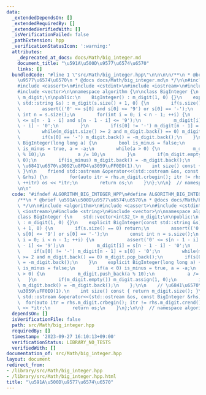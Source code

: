 ```yaml
---
data:
  _extendedDependsOn: []
  _extendedRequiredBy: []
  _extendedVerifiedWith: []
  _isVerificationFailed: false
  _pathExtension: hpp
  _verificationStatusIcon: ':warning:'
  attributes:
    _deprecated_at_docs: docs/Math/big_integer.md
    document_title: "\u591A\u500D\u9577\u6574\u6570"
    links: []
  bundledCode: "#line 1 \"src/Math/big_integer.hpp\"\n\n\n\n/**\n * @brief \u591A\u500D\
    \u9577\u6574\u6570\n * @docs docs/Math/big_integer.md\n */\n\n#include <algorithm>\n\
    #include <cassert>\n#include <cstdint>\n#include <iostream>\n#include <string>\n\
    #include <vector>\n\nnamespace algorithm {\n\nclass BigInteger {\n    std::vector<int32_t>\
    \ m_digit;\n\npublic:\n    BigInteger() : m_digit(1, 0) {}\n    explicit BigInteger(const\
    \ std::string &s) : m_digit(s.size() + 1, 0) {\n        if(s.size() == 0) return;\n\
    \        assert(('0' <= s[0] and s[0] <= '9') or s[0] == '-');\n        const\
    \ int n = s.size();\n        for(int i = 0; i < n - 1; ++i) {\n            assert('0'\
    \ <= s[n - 1 - i] and s[n - 1 - i] <= '9');\n            m_digit[i] = s[n - 1\
    \ - i] - '0';\n        }\n        if(s[0] != '-') m_digit[n - 1] = s[0] - '0';\n\
    \        while(m_digit.size() >= 2 and m_digit.back() == 0) m_digit.pop_back();\n\
    \        if(s[0] == '-') m_digit.back() = -m_digit.back();\n    }\n    explicit\
    \ BigInteger(long long a) {\n        bool is_minus = false;\n        if(a < 0)\
    \ is_minus = true, a = -a;\n        while(a > 0) {\n            m_digit.push_back(a\
    \ % 10);\n            a /= 10;\n        }\n        if(m_digit.empty()) m_digit.assign(1,\
    \ 0);\n        if(is_minus) m_digit.back() = -m_digit.back();\n    };\n\n    //\
    \ \u6841\u6570\u3092\u8FD4\u3059\uFF0EO(1).\n    int size() const { return m_digit.size();\
    \ }\n\n    friend std::ostream &operator<<(std::ostream &os, const BigInteger\
    \ &rhs) {\n        for(auto itr = rhs.m_digit.crbegin(); itr != rhs.m_digit.crend();\
    \ ++itr) os << *itr;\n        return os;\n    }\n};\n\n}  // namespace algorithm\n\
    \n\n"
  code: "#ifndef ALGORITHM_BIG_INTEGER_HPP\n#define ALGORITHM_BIG_INTEGER_HPP 1\n\n\
    /**\n * @brief \u591A\u500D\u9577\u6574\u6570\n * @docs docs/Math/big_integer.md\n\
    \ */\n\n#include <algorithm>\n#include <cassert>\n#include <cstdint>\n#include\
    \ <iostream>\n#include <string>\n#include <vector>\n\nnamespace algorithm {\n\n\
    class BigInteger {\n    std::vector<int32_t> m_digit;\n\npublic:\n    BigInteger()\
    \ : m_digit(1, 0) {}\n    explicit BigInteger(const std::string &s) : m_digit(s.size()\
    \ + 1, 0) {\n        if(s.size() == 0) return;\n        assert(('0' <= s[0] and\
    \ s[0] <= '9') or s[0] == '-');\n        const int n = s.size();\n        for(int\
    \ i = 0; i < n - 1; ++i) {\n            assert('0' <= s[n - 1 - i] and s[n - 1\
    \ - i] <= '9');\n            m_digit[i] = s[n - 1 - i] - '0';\n        }\n   \
    \     if(s[0] != '-') m_digit[n - 1] = s[0] - '0';\n        while(m_digit.size()\
    \ >= 2 and m_digit.back() == 0) m_digit.pop_back();\n        if(s[0] == '-') m_digit.back()\
    \ = -m_digit.back();\n    }\n    explicit BigInteger(long long a) {\n        bool\
    \ is_minus = false;\n        if(a < 0) is_minus = true, a = -a;\n        while(a\
    \ > 0) {\n            m_digit.push_back(a % 10);\n            a /= 10;\n     \
    \   }\n        if(m_digit.empty()) m_digit.assign(1, 0);\n        if(is_minus)\
    \ m_digit.back() = -m_digit.back();\n    };\n\n    // \u6841\u6570\u3092\u8FD4\
    \u3059\uFF0EO(1).\n    int size() const { return m_digit.size(); }\n\n    friend\
    \ std::ostream &operator<<(std::ostream &os, const BigInteger &rhs) {\n      \
    \  for(auto itr = rhs.m_digit.crbegin(); itr != rhs.m_digit.crend(); ++itr) os\
    \ << *itr;\n        return os;\n    }\n};\n\n}  // namespace algorithm\n\n#endif\n"
  dependsOn: []
  isVerificationFile: false
  path: src/Math/big_integer.hpp
  requiredBy: []
  timestamp: '2023-09-27 16:10:13+09:00'
  verificationStatus: LIBRARY_NO_TESTS
  verifiedWith: []
documentation_of: src/Math/big_integer.hpp
layout: document
redirect_from:
- /library/src/Math/big_integer.hpp
- /library/src/Math/big_integer.hpp.html
title: "\u591A\u500D\u9577\u6574\u6570"
---
```

